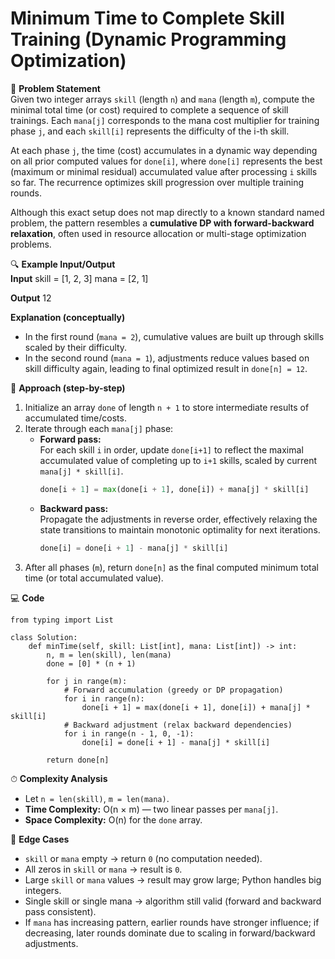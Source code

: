 # Minimum Time to Complete Skill Training (Dynamic Programming Optimization)

📜 **Problem Statement**  
Given two integer arrays `skill` (length `n`) and `mana` (length `m`), compute the minimal total time (or cost) required to complete a sequence of skill trainings. Each `mana[j]` corresponds to the mana cost multiplier for training phase `j`, and each `skill[i]` represents the difficulty of the i-th skill.  

At each phase `j`, the time (cost) accumulates in a dynamic way depending on all prior computed values for `done[i]`, where `done[i]` represents the best (maximum or minimal residual) accumulated value after processing `i` skills so far. The recurrence optimizes skill progression over multiple training rounds.

Although this exact setup does not map directly to a known standard named problem, the pattern resembles a **cumulative DP with forward-backward relaxation**, often used in resource allocation or multi-stage optimization problems.

🔍 **Example Input/Output**  
**Input**
    skill = [1, 2, 3]
    mana = [2, 1]

**Output**
    12

**Explanation (conceptually)**  
- In the first round (`mana = 2`), cumulative values are built up through skills scaled by their difficulty.  
- In the second round (`mana = 1`), adjustments reduce values based on skill difficulty again, leading to final optimized result in `done[n] = 12`.

🧠 **Approach (step-by-step)**  
1. Initialize an array `done` of length `n + 1` to store intermediate results of accumulated time/costs.  
2. Iterate through each `mana[j]` phase:
   - **Forward pass:**  
     For each skill `i` in order, update `done[i+1]` to reflect the maximal accumulated value of completing up to `i+1` skills, scaled by current `mana[j] * skill[i]`.  
     ```python
     done[i + 1] = max(done[i + 1], done[i]) + mana[j] * skill[i]
     ```
   - **Backward pass:**  
     Propagate the adjustments in reverse order, effectively relaxing the state transitions to maintain monotonic optimality for next iterations.
     ```python
     done[i] = done[i + 1] - mana[j] * skill[i]
     ```
3. After all phases (`m`), return `done[n]` as the final computed minimum total time (or total accumulated value).

💻 **Code**  

    from typing import List

    class Solution:
        def minTime(self, skill: List[int], mana: List[int]) -> int:
            n, m = len(skill), len(mana)
            done = [0] * (n + 1)
            
            for j in range(m):
                # Forward accumulation (greedy or DP propagation)
                for i in range(n):
                    done[i + 1] = max(done[i + 1], done[i]) + mana[j] * skill[i]
                # Backward adjustment (relax backward dependencies)
                for i in range(n - 1, 0, -1):
                    done[i] = done[i + 1] - mana[j] * skill[i]
                    
            return done[n]

⏱ **Complexity Analysis**  
- Let `n = len(skill)`, `m = len(mana)`.  
- **Time Complexity:** O(n × m) — two linear passes per `mana[j]`.  
- **Space Complexity:** O(n) for the `done` array.  

🧪 **Edge Cases**  
- `skill` or `mana` empty → return `0` (no computation needed).  
- All zeros in `skill` or `mana` → result is `0`.  
- Large `skill` or `mana` values → result may grow large; Python handles big integers.  
- Single skill or single mana → algorithm still valid (forward and backward pass consistent).  
- If `mana` has increasing pattern, earlier rounds have stronger influence; if decreasing, later rounds dominate due to scaling in forward/backward adjustments.

